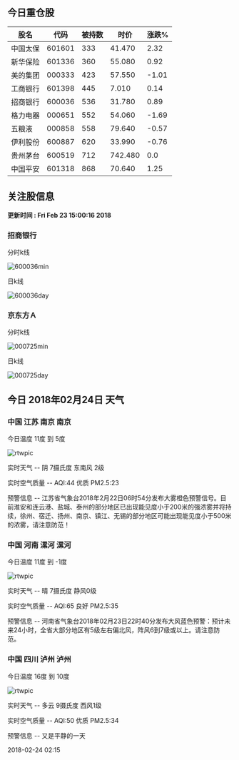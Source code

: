 
## 今日重仓股 

|股名|代码|被持数|时价|涨跌%|
|---|---|---|---|---|
|中国太保|601601|333|41.470|2.32|
|新华保险|601336|360|55.080|0.92|
|美的集团|000333|423|57.550|-1.01|
|工商银行|601398|445|7.010|0.14|
|招商银行|600036|536|31.780|0.89|
|格力电器|000651|552|54.060|-1.69|
|五粮液|000858|558|79.640|-0.57|
|伊利股份|600887|620|33.990|-0.76|
|贵州茅台|600519|712|742.480|0.0|
|中国平安|601318|868|70.640|1.25|

## 关注股信息
**更新时间 : Fri Feb 23 15:00:16 2018**
### 招商银行 
分时k线

![600036min](http://image.sinajs.cn/newchart/min/n/sh600036.gif)

日k线

![600036day](http://image.sinajs.cn/newchart/daily/n/sh600036.gif)

### 京东方Ａ 
分时k线

![000725min](http://image.sinajs.cn/newchart/min/n/sz000725.gif)

日k线

![000725day](http://image.sinajs.cn/newchart/daily/n/sz000725.gif)
## 今日 2018年02月24日 天气
### 中国 江苏 南京 南京

今日温度 11度 到 5度

![rtwpic](http://app1.showapi.com/weather/icon/night/02.png)

实时天气 -- 阴 7摄氏度 东南风 2级

实时空气质量 -- AQI:44 优质 PM2.5:23

预警信息 -- 江苏省气象台2018年2月22日06时54分发布大雾橙色预警信号。目前淮安和连云港、盐城、泰州的部分地区已出现能见度小于200米的强浓雾并将持续，徐州、宿迁、扬州、南京、镇江、无锡的部分地区可能出现能见度小于500米的浓雾，请注意防范！
    
### 中国 河南 漯河 漯河

今日温度 11度 到 -1度

![rtwpic](http://app1.showapi.com/weather/icon/night/00.png)

实时天气 -- 晴 7摄氏度 静风0级

实时空气质量 -- AQI:65 良好 PM2.5:35

预警信息 -- 河南省气象台2018年02月23日22时40分发布大风蓝色预警：预计未来24小时，全省大部分地区有5级左右偏北风，阵风6到7级或以上。请注意防范。
    
### 中国 四川 泸州 泸州

今日温度 16度 到 10度

![rtwpic](http://app1.showapi.com/weather/icon/night/01.png)

实时天气 -- 多云 9摄氏度 西风1级

实时空气质量 -- AQI:50 优质 PM2.5:34

预警信息 -- 又是平静的一天
    
2018-02-24 02:15